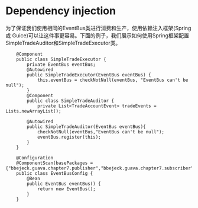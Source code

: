# Dependency injection
为了保证我们使用相同的EventBus类进行消费和生产，使用依赖注入框架(Spring 或 Guice)可以让这件事更容易。下面的例子，我们展示如何使用Spring框架配置SimpleTradeAuditor和SimpleTradeExecutor类。

```
    @Component
    public class SimpleTradeExecutor {
        private EventBus eventBus;
        @Autowired
        public SimpleTradeExecutor(EventBus eventBus) {
            this.eventBus = checkNotNull(eventBus, "EventBus can't be null");
        }
        @Component
        public class SimpleTradeAuditor {
            private List<TradeAccountEvent> tradeEvents = Lists.newArrayList();

        @Autowired
        public SimpleTradeAuditor(EventBus eventBus){
            checkNotNull(eventBus,"EventBus can't be null");
            eventBus.register(this);
        }
    }
```

```
    @Configuration
    @ComponentScan(basePackages = {"bbejeck.guava.chapter7.publisher","bbejeck.guava.chapter7.subscriber"})
    public class EventBusConfig {
        @Bean
        public EventBus eventBus() {
            return new EventBus();
        }
    }
```

